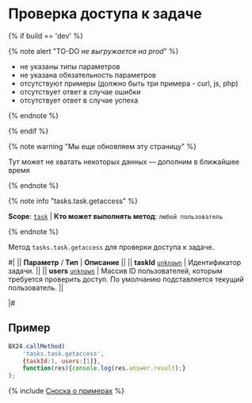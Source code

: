 # Проверка доступа к задаче

{% if build == 'dev' %}

{% note alert "TO-DO _не выгружается на prod_" %}

- не указаны типы параметров
- не указана обязательность параметров
- отсутствуют примеры (должно быть три примера - curl, js, php)
- отсутствует ответ в случае ошибки
- отсутствует ответ в случае успеха
 
{% endnote %}

{% endif %}

{% note warning "Мы еще обновляем эту страницу" %}

Тут может не хватать некоторых данных — дополним в ближайшее время

{% endnote %}

{% note info "tasks.task.getaccess" %}

**Scope**: [`task`](../scopes/permissions.md) | **Кто может выполнять метод**: `любой пользователь`

{% endnote %}

Метод `tasks.task.getaccess` для проверки доступа к задаче.

#|
|| **Параметр** / **Тип** | **Описание** ||
|| **taskId**
[`unknown`](../data-types.md) | Идентификатор задачи. ||
|| **users**
[`unknown`](../data-types.md) | Массив ID пользователей, которым требуется проверить доступ. По умолчанию подставляется текущий пользователь. ||

|#

## Пример

```js
BX24.callMethod(
    'tasks.task.getaccess',
    {taskId:1, users:[1]},
    function(res){console.log(res.answer.result);}
);
```

{% include [Сноска о примерах](../../_includes/examples.md) %}
